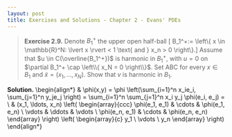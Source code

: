```yaml
---
layout: post
title: Exercises and Solutions - Chapter 2 - Evans' PDEs
---
```




> **Exercise 2.9.** Denote $B_1^+$ the upper open half-ball \[ B_1^+:= \left\\{ x \in \mathbb{R}^N: \lvert x \rvert < 1 \text{ and } x_n > 0 \right\\}.\] Assume that $u \in C(\overline{B_1^+})$ is harmonic in $B_1^+$, with $u = 0$ on $\partial B_1^+ \cap \left\\{ x_N = 0 \right\\}$. Set ABC
for every $x \in B_1$ and $\widetilde{x} = (x_1,\ldots, x_N)$. Show that $v$ is harmonic in $B_1$.

**Solution.**
\begin{align*}
  & \phi(x,y) = \phi \left(\sum_{i=1}^n x_ie_i, \sum_{j=1}^n y_je_j \right)
  = \sum_{i=1}^n \sum_{j=1}^n x_i y_j \phi(e_i, e_j) = \\
  & (x_1, \ldots, x_n) \left( \begin{array}{ccc}
      \phi(e_1, e_1) & \cdots & \phi(e_1, e_n) \\
      \vdots & \ddots & \vdots \\
      \phi(e_n, e_1) & \cdots & \phi(e_n, e_n)
    \end{array} \right)
  \left( \begin{array}{c}
      y_1 \\
      \vdots \\
      y_n
    \end{array} \right)
\end{align*}
